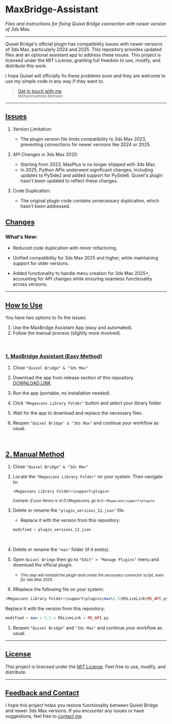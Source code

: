 # MaxBridge-Assistant

_Files and instructions for fixing Quixel Bridge connection with newer version of 3ds Max._

---

Quixel Bridge's official plugin has compatibility issues with newer versions of 3ds Max, particularly 2024 and 2025. This repository provides updated files and an optional assistant app to address these issues.
This project is licensed under the MIT License, granting full freedom to use, modify, and distribute this work.

I hope Quixel will officially fix these problems soon and they are welcome to use my simple code in any way if they want to.

> [Get in touch with me](https://bio.mohseni.info/)<br><small>Mohammadreza Mohseni</small>

---

## [Issues](#issues)

1. Version Limitation:

   - The plugin version file limits compatibility to 3ds Max 2023, preventing connections for newer versions like 2024 or 2025.

2. API Changes in 3ds Max 2025:

   - Starting from 2023, MaxPlus is no longer shipped with 3ds Max.
   - In 2025, Python APIs underwent significant changes, including updates to PySide2 and added support for PySide6. Quixel's plugin hasn't been updated to reflect these changes.

3. Code Duplication:
   - The original plugin code contains unnecessary duplication, which hasn't been addressed.

## [Changes](#changes)

### What’s New:

- Reduced code duplication with minor refactoring.

- Unified compatibility for 3ds Max 2025 and higher, while maintaining support for older versions.

- Added functionality to handle menu creation for 3ds Max 2025+, accounting for API changes while ensuring seamless functionality across versions.

---

## [How to Use](#how-to)

You have two options to fix the issues:

1. Use the MaxBridge Assistant App (easy and automated).
2. Follow the manual process (slightly more involved).

<br>

### [1. MaxBridge Assistant (Easy Method)](#easy)

1. Close `"Quixel Bridge" & "3ds Max"`
   <br>

2. Download the app from release section of this repository.<br>[DOWNLOAD LINK]()
   <br>

3. Run the app (portable, no installation needed).
   <br>

4. Click `"Megascans Library Folder"` button and select your library folder
   <br>

5. Wait for the app to download and replace the necessary files.
   <br>
6. Reopen `"Quixel Bridge" & "3ds Max"` and continue your workflow as usual.

<br>

## [2. Manual Method](#manual)

1. Close `"Quixel Bridge" & "3ds Max"`
   <br>

2. Locate the `"Megascans Library Folder"` on your system. Then navigate to:

   ```php
   <Megascans Library Folder>\support\plugins
   ```

   <small>_Example: If your library is at D:\Megascans, go to `D:\Megascans\support\plugins`_</small>
   <br>

3. Delete or rename the `"plugin_versions_12.json"` file.

   - Replace it with the version from this repository:

   ```php
   modified > plugin_versions_12.json
   ```

   <br>

4. Delete or rename the `"max"` folder (if it exists).
   <br>

5. Open `Quixel Bridge` then go to `"Edit" > "Manage Plugins"` menu and download the official plugin.

   - <small>_This step will reinstall the plugin and create the necessary connector script, even for 3ds Max 2025._</small>
     <br>

6. RReplace the following file on your system:

```php
<Megascans Library Folder>\support\plugins\max\5.5\MSLiveLink\MS_API.py
```

Replace it with the version from this repository:

```php
modified > max > 5.5 > MSLiveLink > MS_API.py
```

1. Reopen `"Quixel Bridge"` and `"3ds Max"` and continue your workflow as usual.

---

## [License](#license)

This project is licensed under the [MIT License](https://github.com/mohseni-mr/MaxBridge-Assistant/blob/main/LICENSE). Feel free to use, modify, and distribute.

---

## [Feedback and Contact](#contact)

I hope this project helps you restore functionality between Quixel Bridge and newer 3ds Max versions. If you encounter any issues or have suggestions, feel free to [contact me](https://bio.mohseni.info/).
